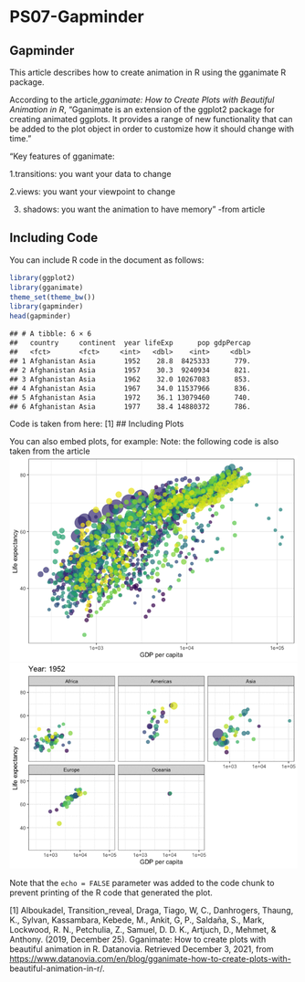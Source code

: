 PS07-Gapminder
================

## Gapminder

This article describes how to create animation in R using the gganimate
R package.

According to the article,*gganimate: How to Create Plots with Beautiful
Animation in R*, “Gganimate is an extension of the ggplot2 package for
creating animated ggplots. It provides a range of new functionality that
can be added to the plot object in order to customize how it should
change with time.”

“Key features of gganimate:

1.transitions: you want your data to change 

2.views: you want your viewpoint to change 

3. shadows: you want the animation to have memory” -from article

## Including Code

You can include R code in the document as follows:

``` r
library(ggplot2)
library(gganimate)
theme_set(theme_bw())
library(gapminder)
head(gapminder)
```

    ## # A tibble: 6 × 6
    ##   country     continent  year lifeExp      pop gdpPercap
    ##   <fct>       <fct>     <int>   <dbl>    <int>     <dbl>
    ## 1 Afghanistan Asia       1952    28.8  8425333      779.
    ## 2 Afghanistan Asia       1957    30.3  9240934      821.
    ## 3 Afghanistan Asia       1962    32.0 10267083      853.
    ## 4 Afghanistan Asia       1967    34.0 11537966      836.
    ## 5 Afghanistan Asia       1972    36.1 13079460      740.
    ## 6 Afghanistan Asia       1977    38.4 14880372      786.

Code is taken from here: [1] ## Including Plots

You can also embed plots, for example: Note: the following code is also
taken from the article
![](README_files/figure-gfm/pressure-2.png)<!-- -->![](README_files/figure-gfm/pressure-1.gif)<!-- -->

Note that the `echo = FALSE` parameter was added to the code chunk to
prevent printing of the R code that generated the plot.

[1] Alboukadel, Transition_reveal, Draga, Tiago, W, C., Danhrogers,
Thaung, K., Sylvan, Kassambara, Kebede, M., Ankit, G, P., Saldaña, S.,
Mark, Lockwood, R. N., Petchulia, Z., Samuel, D. D. K., Artjuch, D.,
Mehmet, & Anthony. (2019, December 25). Gganimate: How to create plots
with beautiful animation in R. Datanovia. Retrieved December 3, 2021,
from
<https://www.datanovia.com/en/blog/gganimate-how-to-create-plots-with->
beautiful-animation-in-r/.
